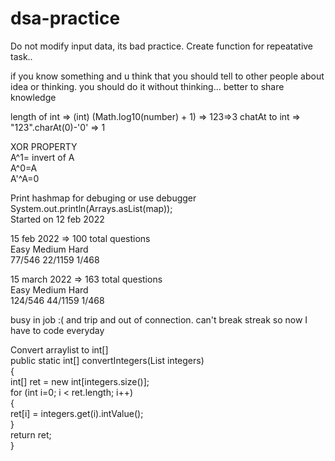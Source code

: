 # dsa-practice
Do not modify input data, its bad practice.
Create function for repeatative task.. 

if you know something and u think that you should tell to other people about idea or thinking. you should do it without thinking...
better to share knowledge 

length of int => (int) (Math.log10(number) + 1) => 123=>3
chatAt to int => "123".charAt(0)-'0' => 1

XOR PROPERTY<br>
A^1= invert of A<br>
A^0=A<br>
A'^A=0<br>

Print hashmap for debuging or use debugger<br>
System.out.println(Arrays.asList(map));<br>
Started on 12 feb 2022

15 feb 2022 => 100 total questions <br>
Easy   Medium  Hard<br>
77/546 22/1159 1/468<br>

15 march 2022 => 163 total questions <br>
Easy   Medium  Hard<br>
124/546 44/1159 1/468<br>

busy in job :( and trip and out of connection. can't break streak so now I have to code everyday

Convert arraylist to int[]<br>
public static int[] convertIntegers(List<Integer> integers)<br>
{<br>
    int[] ret = new int[integers.size()];<br>
    for (int i=0; i < ret.length; i++)<br>
    {<br>
        ret[i] = integers.get(i).intValue();<br>
    }<br>
    return ret;<br>
}<br>
<!--was bad day :(-->
